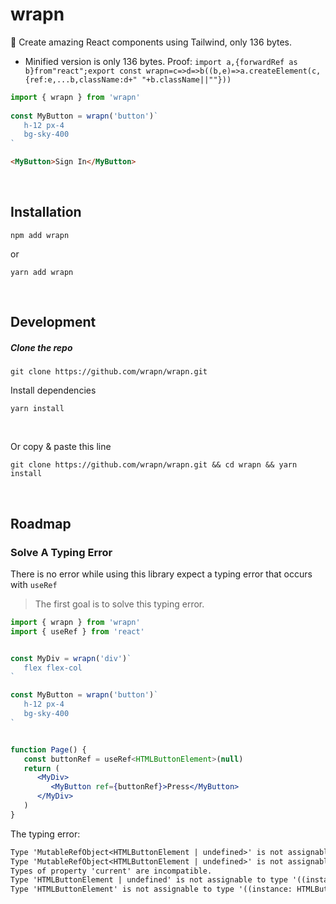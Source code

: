 # wrapn
🚄 Create amazing React components using Tailwind, only 136 bytes.
- Minified version is only 136 bytes. Proof: `import a,{forwardRef as b}from"react";export const wrapn=c=>d=>b((b,e)=>a.createElement(c,{ref:e,...b,className:d+" "+b.className||""}))`

```jsx
import { wrapn } from 'wrapn'
  
const MyButton = wrapn('button')`
   h-12 px-4
   bg-sky-400
`
```
```html
<MyButton>Sign In</MyButton>
```

<br/>

## Installation
```
npm add wrapn
```
or
```
yarn add wrapn
```

<br/>

## Development
##### Clone the repo
```
git clone https://github.com/wrapn/wrapn.git
```
Install dependencies
```
yarn install
```

<br/>

Or copy & paste this line
```
git clone https://github.com/wrapn/wrapn.git && cd wrapn && yarn install
```

<br/>

## Roadmap
### Solve A Typing Error
There is no error while using this library expect a typing error that occurs with `useRef`
> The first goal is to solve this typing error.

```jsx
import { wrapn } from 'wrapn'
import { useRef } from 'react'


const MyDiv = wrapn('div')`
   flex flex-col
`

const MyButton = wrapn('button')`
   h-12 px-4
   bg-sky-400
`


function Page() {
   const buttonRef = useRef<HTMLButtonElement>(null)
   return (
      <MyDiv>
         <MyButton ref={buttonRef}>Press</MyButton>
      </MyDiv>
   )
}
```
The typing error:
```txt
Type 'MutableRefObject<HTMLButtonElement | undefined>' is not assignable to type 'Ref<((instance: HTMLButtonElement | null) => void) | RefObject<HTMLButtonElement> | null | undefined> | undefined'.
Type 'MutableRefObject<HTMLButtonElement | undefined>' is not assignable to type 'RefObject<((instance: HTMLButtonElement | null) => void) | RefObject<HTMLButtonElement> | null | undefined>'.
Types of property 'current' are incompatible.
Type 'HTMLButtonElement | undefined' is not assignable to type '((instance: HTMLButtonElement | null) => void) | RefObject<HTMLButtonElement> | null | undefined'.
Type 'HTMLButtonElement' is not assignable to type '((instance: HTMLButtonElement | null) => void) | RefObject<HTMLButtonElement> | null | undefined'.ts(2322)
```

